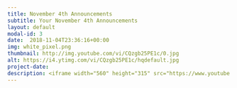```yaml
---
title: November 4th Announcements
subtitle: Your November 4th Announcements
layout: default
modal-id: 3 
date:  2018-11-04T23:36:16+00:00
img: white_pixel.png
thumbnail: http://img.youtube.com/vi/CQzgb25PE1c/0.jpg
alt: https://i4.ytimg.com/vi/CQzgb25PE1c/hqdefault.jpg
project-date: 
description: <iframe width="560" height="315" src="https://www.youtube.com/embed/CQzgb25PE1c" frameborder="0" allowfullscreen></iframe> 
---
```

